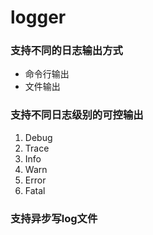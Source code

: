# logger

### 支持不同的日志输出方式
- 命令行输出
- 文件输出


### 支持不同日志级别的可控输出
1. Debug
2. Trace
3. Info
4. Warn
5. Error
6. Fatal

### 支持异步写log文件
